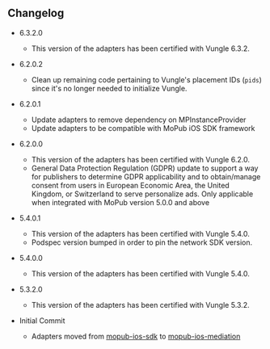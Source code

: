 ## Changelog
  * 6.3.2.0
    * This version of the adapters has been certified with Vungle 6.3.2.

  * 6.2.0.2
    * Clean up remaining code pertaining to Vungle's placement IDs (`pids`) since it's no longer needed to initialize Vungle.

  * 6.2.0.1  
    * Update adapters to remove dependency on MPInstanceProvider
    * Update adapters to be compatible with MoPub iOS SDK framework

  * 6.2.0.0
    * This version of the adapters has been certified with Vungle 6.2.0.
    * General Data Protection Regulation (GDPR) update to support a way for publishers to determine GDPR applicability and to obtain/manage consent from users in European Economic Area, the United Kingdom, or Switzerland to serve personalize ads. Only applicable when integrated with MoPub version 5.0.0 and above

  * 5.4.0.1
    * This version of the adapters has been certified with Vungle 5.4.0.
    * Podspec version bumped in order to pin the network SDK version.

  * 5.4.0.0
    * This version of the adapters has been certified with Vungle 5.4.0.
    
  * 5.3.2.0
    * This version of the adapters has been certified with Vungle 5.3.2.

  * Initial Commit
  	* Adapters moved from [mopub-ios-sdk](https://github.com/mopub/mopub-ios-sdk) to [mopub-ios-mediation](https://github.com/mopub/mopub-ios-mediation/)
